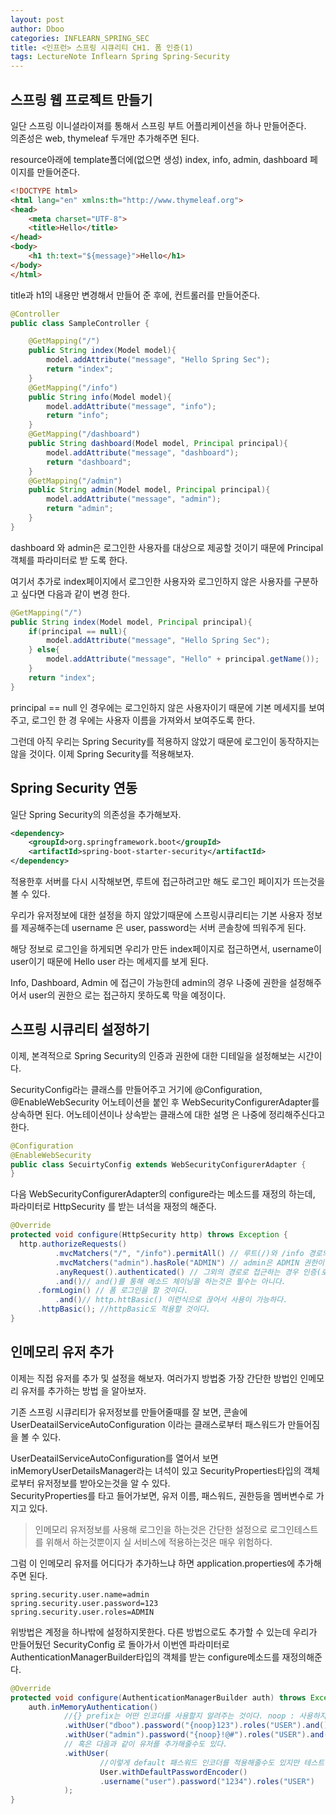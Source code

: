```yaml
---
layout: post
author: Dboo
categories: INFLEARN_SPRING_SEC
title: <인프런> 스프링 시큐리티 CH1. 폼 인증(1)
tags: LectureNote Inflearn Spring Spring-Security
---
```


## 스프링 웹 프로젝트 만들기

일단 스프링 이니셜라이져를 통해서 스프링 부트 어플리케이션을 하나 만들어준다.  
의존성은 web, thymeleaf 두개만 추가해주면 된다.

resource아래에 template폴더에(없으면 생성) index, info, admin, dashboard 페이지를 만들어준다.

~~~html
<!DOCTYPE html>
<html lang="en" xmlns:th="http://www.thymeleaf.org">
<head>
    <meta charset="UTF-8">
    <title>Hello</title>
</head>
<body>
    <h1 th:text="${message}">Hello</h1>
</body>
</html>
~~~

title과 h1의 내용만 변경해서 만들어 준 후에, 컨트롤러를 만들어준다.

~~~java
@Controller
public class SampleController {

    @GetMapping("/")
    public String index(Model model){
        model.addAttribute("message", "Hello Spring Sec");
        return "index";
    }
    @GetMapping("/info")
    public String info(Model model){
        model.addAttribute("message", "info");
        return "info";
    }
    @GetMapping("/dashboard")
    public String dashboard(Model model, Principal principal){
        model.addAttribute("message", "dashboard");
        return "dashboard";
    }
    @GetMapping("/admin")
    public String admin(Model model, Principal principal){
        model.addAttribute("message", "admin");
        return "admin";
    }
}
~~~

dashboard 와 admin은 로그인한 사용자를 대상으로 제공할 것이기 때문에 Principal객체를 파라미터로 받
도록 한다.

여기서 추가로 index페이지에서 로그인한 사용자와 로그인하지 않은 사용자를 구분하고 싶다면 다음과 같이 변경
한다.

~~~java
@GetMapping("/")
public String index(Model model, Principal principal){
    if(principal == null){
        model.addAttribute("message", "Hello Spring Sec");
    } else{
        model.addAttribute("message", "Hello" + principal.getName());
    }
    return "index";
}
~~~

principal == null 인 경우에는 로그인하지 않은 사용자이기 때문에 기본 메세지를 보여주고, 로그인 한 경
우에는 사용자 이름을 가져와서 보여주도록 한다.

그런데 아직 우리는 Spring Security를 적용하지 않았기 때문에 로그인이 동작하지는 않을 것이다. 이제
Spring Security를 적용해보자.

## Spring Security 연동

일단 Spring Security의 의존성을 추가해보자.

~~~xml
<dependency>
    <groupId>org.springframework.boot</groupId>
    <artifactId>spring-boot-starter-security</artifactId>
</dependency>
~~~

적용한후 서버를 다시 시작해보면, 루트에 접근하려고만 해도 로그인 페이지가 뜨는것을 볼 수 있다.

우리가 유저정보에 대한 설정을 하지 않았기때문에 스프링시큐리티는 기본 사용자 정보를 제공해주는데 username
은 user, password는 서버 콘솔창에 띄워주게 된다.

해당 정보로 로그인을 하게되면 우리가 만든 index페이지로 접근하면서, username이 user이기 때문에
Hello user 라는 메세지를 보게 된다.

Info, Dashboard, Admin 에 접근이 가능한데 admin의 경우 나중에 권한을 설정해주어서 user의 권한으
로는 접근하지 못하도록 막을 예정이다.

## 스프링 시큐리티 설정하기

이제, 본격적으로 Spring Security의 인증과 권한에 대한 디테일을 설정해보는 시간이다.

SecurityConfig라는 클래스를 만들어주고 거기에 @Configuration, @EnableWebSecurity 어노테이션을
붙인 후 WebSecurityConfigurerAdapter를 상속하면 된다. 어노테이션이나 상속받는 클래스에 대한 설명
은 나중에 정리해주신다고 한다.

~~~java
@Configuration
@EnableWebSecurity
public class SecuirtyConfig extends WebSecurityConfigurerAdapter {
}
~~~

다음 WebSecurityConfigurerAdapter의 configure라는 메소드를 재정의 하는데, 파라미터로 HttpSecurity
를 받는 녀석을 재정의 해준다.

~~~java
@Override
protected void configure(HttpSecurity http) throws Exception {
  http.authorizeRequests()
          .mvcMatchers("/", "/info").permitAll() // 루트(/)와 /info 경로의 접근은 모두 허용
          .mvcMatchers("admin").hasRole("ADMIN") // admin은 ADMIN 권한이 있을때만 허용
          .anyRequest().authenticated() // 그외의 경로로 접근하는 경우 인증(로그인)을 해야 허용
          .and()// and()를 통해 메소드 체이닝을 하는것은 필수는 아니다.
      .formLogin() // 폼 로그인을 할 것이다.
          .and()// http.httBasic() 이런식으로 끊어서 사용이 가능하다.
      .httpBasic(); //httpBasic도 적용할 것이다.
}
~~~

## 인메모리 유저 추가

이제는 직접 유저를 추가 및 설정을 해보자. 여러가지 방법중 가장 간단한 방법인 인메모리 유저를 추가하는 방법
을 알아보자.

기존 스프링 시큐리티가 유저정보를 만들어줄때를 잘 보면, 콘솔에 UserDeatailServiceAutoConfiguration
이라는 클래스로부터 패스워드가 만들어짐을 볼 수 있다.

UserDeatailServiceAutoConfiguration를 열어서 보면 inMemoryUserDetailsManager라는 녀석이
있고 SecurityProperties타입의 객체로부터 유저정보를 받아오는것을 알 수 있다.  
SecurityProperties를 타고 들어가보면, 유저 이름, 패스워드, 권한등을 멤버변수로 가지고 있다.

> 인메모리 유저정보를 사용해 로그인을 하는것은 간단한 설정으로 로그인테스트를 위해서 하는것뿐이지 실 서비스에
적용하는것은 매우 위험하다.

그럼 이 인메모리 유저를 어디다가 추가하느냐 하면 application.properties에 추가해주면 된다.

~~~
spring.security.user.name=admin
spring.security.user.password=123
spring.security.user.roles=ADMIN
~~~

위방법은 계정을 하나밖에 설정하지못한다. 다른 방법으로도 추가할 수 있는데 우리가 만들어뒀던 SecurityConfig
로 돌아가서 이번엔 파라미터로 AuthenticationManagerBuilder타입의 객체를 받는 configure메소드를
재정의해준다.

~~~java
@Override
protected void configure(AuthenticationManagerBuilder auth) throws Exception {
    auth.inMemoryAuthentication()
            //{} prefix는 어떤 인코더를 사용할지 알려주는 것이다. noop : 사용하지 않음
            .withUser("dboo").password("{noop}123").roles("USER").and()
            .withUser("admin").password("{noop}!@#").roles("USER").and()
            // 혹은 다음과 같이 유저를 추가해줄수도 있다.
            .withUser(
                    //이렇게 default 패스워드 인코더를 적용해줄수도 있지만 테스트용이다.
                    User.withDefaultPasswordEncoder()
                    .username("user").password("1234").roles("USER")
            );
}
~~~

